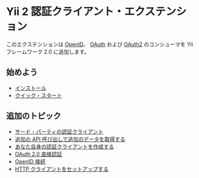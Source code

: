 Yii 2 認証クライアント・エクステンション
========================================

このエクステンションは [OpenID](https://openid.net/)、 [OAuth](https://oauth.net/) および [OAuth2](https://oauth.net/2/) のコンシューマを
Yii フレームワーク 2.0 に追加します。


始めよう
--------

* [インストール](installation.md)
* [クイック・スタート](quick-start.md)

追加のトピック
--------------

* [サード・パーティの認証クライアント](third-party-auth-clients.md)
* [追加の API 呼び出しで追加のデータを取得する](usage-api.md)
* [あなた自身の認証クライアントを作成する](creating-your-own-auth-clients.md)
* [OAuth 2.0 直接認証](oauth-direct-authentication.md)
* [OpenID 接続](open-id-connect.md)
* [HTTP クライアントをセットアップする](setup-http-client.md)
